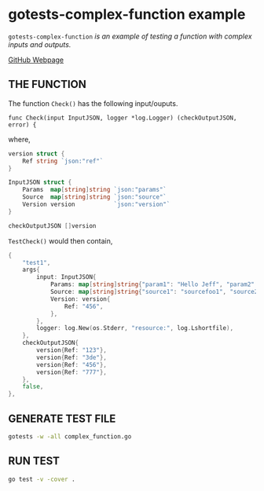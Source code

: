 # gotests-complex-function example

`gotests-complex-function` _is an example of testing a function with
complex inputs and outputs._

[GitHub Webpage](https://jeffdecola.github.io/my-go-examples/)

## THE FUNCTION

The function `Check()` has the following input/ouputs.

`func Check(input InputJSON, logger *log.Logger) (checkOutputJSON, error) {`

where,

```go
version struct {
    Ref string `json:"ref"`
}

InputJSON struct {
    Params  map[string]string `json:"params"`
    Source  map[string]string `json:"source"`
    Version version           `json:"version"`
}

checkOutputJSON []version

```

`TestCheck()` would then contain,

```go
{
    "test1",
    args{
        input: InputJSON{
            Params: map[string]string{"param1": "Hello Jeff", "param2": "How are you?"},
            Source: map[string]string{"source1": "sourcefoo1", "source2": "sourcefoo2"},
            Version: version{
                Ref: "456",
            },
        },
        logger: log.New(os.Stderr, "resource:", log.Lshortfile),
    },
    checkOutputJSON{
        version{Ref: "123"},
        version{Ref: "3de"},
        version{Ref: "456"},
        version{Ref: "777"},
    },
    false,
},
```

## GENERATE TEST FILE

```bash
gotests -w -all complex_function.go
```

## RUN TEST

```bash
go test -v -cover .
```